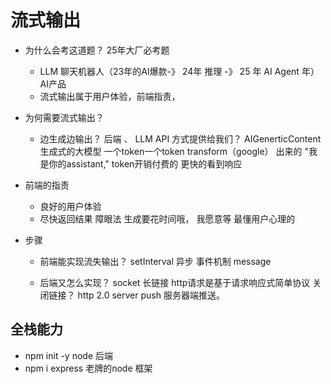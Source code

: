 # 流式输出

- 为什么会考这道题？
  25年大厂必考题
  - LLM 聊天机器人（23年的AI爆款-》 24年 推理 -》 25 年 AI Agent 年） AI产品
  - 流式输出属于用户体验，前端指责，

- 为何需要流式输出？
  - 边生成边输出？ 
    后端 、 LLM API 方式提供给我们？
    AIGenerticContent 生成式的大模型 一个token一个token transform（google） 出来的 
    "我是你的assistant,"   token开销付费的 
    更快的看到响应 

- 前端的指责
  - 良好的用户体验 
  - 尽快返回结果 
  障眼法   生成要花时间哦， 我愿意等 
  最懂用户心理的 

- 步骤
  - 前端能实现流失输出？
    setInterval  异步  事件机制  message 

  - 后端又怎么实现？
    socket 长链接
    http请求是基于请求响应式简单协议 关闭链接？ 
    http 2.0 server push 服务器端推送。 
  
## 全栈能力 
- npm init -y   node 后端
- npm i express 老牌的node 框架 
